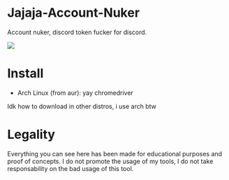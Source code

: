 # Jajaja-Account-Nuker
Account nuker, discord token fucker for discord.


![](https://github.com/xanthe1337/Jajaja-Account-Nuker/blob/master/images/W4VcGw.png?raw=true)

# Install
  - Arch Linux (from aur): yay chromedriver

Idk how to download in other distros, i use arch btw


# Legality

Everything you can see here has been made for educational purposes and proof of concepts. I do not promote the usage of my tools, I do not take responsability on the bad usage of this tool.
